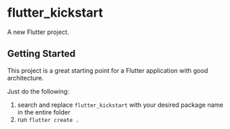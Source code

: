 # flutter_kickstart

A new Flutter project.

## Getting Started

This project is a great starting point for a Flutter application with good architecture.

Just do the following:
1. search and replace `flutter_kickstart` with your desired package name in the entire folder
2. run `flutter create .`
